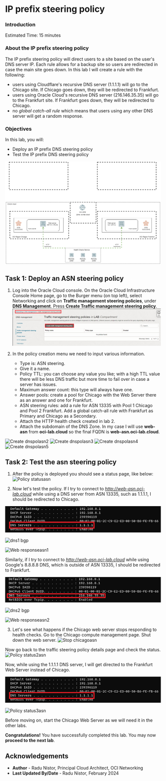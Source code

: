 # IP prefix steering policy

### Introduction

Estimated Time: 15 minutes

### About the IP prefix steering policy

The IP prefix steering policy will direct users to a site based on the user's DNS server IP. Each rule allows for a backup site so users are redirected in case the main site goes down. In this lab I will create a rule with the following:
* users using Cloudflare's recursive DNS server (1.1.1.1) will go to the Chicago site. If Chicago goes down, they will be redirected to Frankfurt.
* users using Oracle Cloud's recursive DNS server (216.146.35.35) will go to the Frankfurt site. If Frankfurt goes down, they will be redirected to Chicago.
* no *global catch-all rule* which means that users using any other DNS server will get a random response.

### Objectives

In this lab, you will:

* Deploy an IP prefix DNS steering policy
* Test the IP prefix DNS steering policy

![lab7](images/lab7.png)

## Task 1: Deploy an ASN steering policy

1. Log into the Oracle Cloud console. On the Oracle Cloud Infrastructure Console Home page, go to the Burger menu (on top left), select Networking and click on **Traffic management steering policies**, under **DNS Management**. Press **Create Traffic management steering policy**. 
  ![Create dnspol](images/dnspol.png)
 
2. In the policy creation menu we need to input various information.

    * Type is: ASN steering.
    * Give it a name.
    * Policy TTL: you can choose any value you like; with a high TTL value there will be less DNS traffic but more time to fail over in case a server has issues.
    * Maximum answer count: this type will always have one.
    * Answer pools: create a pool for Chicago with the Web Server there as an answer and one for Frankfurt.
    * ASN steering rules: add a rule for ASN 13335 with Pool 1 Chicago and Pool 2 Frankfurt. Add a global catch-all rule with Frankfurt as Primary and Chicago as a Secondary.
    * Attach the HTTP health check created in lab 2.
    * Attach the subdomain of the DNS Zone. In my case I will use **web-asn** from **oci-lab.cloud** so the final FQDN is **web-asn.oci-lab.cloud**.
    
  ![Create dnspolasn2](images/dnspolasn2.png)
  ![Create dnspolasn3](images/dnspolasn3.png)
  ![Create dnspolasn4](images/dnspolasn4.png)
  ![Create dnspolasn5](images/dnspolasn5.png)
  
## Task 2: Test the asn steering policy

1. After the policy is deployed you should see a status page, like below:
  ![Policy statusasn](images/policystatusasn.png)

2. Now let's test the policy. If I try to connect to *http://web-asn.oci-lab.cloud* while using a DNS server from ASN 13335, such as 1.1.1.1, I should be redirected to Chicago. 

  ![local dns1](images/localdns1.png)

  ![dns1 bgp](images/dns1bgp.png)

  ![Web responseasn1](images/webresponseasn1.png)

  Similarly, if I try to connect to *http://web-asn.oci-lab.cloud* while using Google's 8.8.8.8 DNS, which is outside of ASN 13335, I should be redirected to Frankfurt.

  ![local dns2](images/localdns2.png)

  ![dns2 bgp](images/dns2bgp.png)

  ![Web responseasn2](images/webresponseasn2.png)
  
3. Let's see what happens if the Chicago web server stops responding to health checks. Go to the Chicago compute management page. Shut down the web server.
  ![Stop chicagoasn](images/stopchicasn.png)

  Now go back to the traffic steering policy details page and check the status. 
  ![Policy status2asn](images/policystatus2asn.png)

  Now, while using the 1.1.1.1 DNS server, I will get directed to the Frankfurt Web Server instead of Chicago. 

  ![local dns3](images/localdns1.png)

  ![Policy status3asn](images/policystatus3asn.png)

  Before moving on, start the Chicago Web Server as we will need it in the other labs.

**Congratulations!** You have successfully completed this lab. You may now **proceed to the next lab**.

## Acknowledgements

* **Author** - Radu Nistor, Principal Cloud Architect, OCI Networking
* **Last Updated By/Date** - Radu Nistor, February 2024